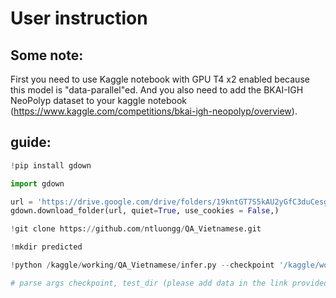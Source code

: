 # User instruction
## Some note:
First you need to use Kaggle notebook with GPU T4 x2 enabled because this model is "data-parallel"ed.
And you also need to add the BKAI-IGH NeoPolyp dataset to your kaggle notebook (https://www.kaggle.com/competitions/bkai-igh-neopolyp/overview).
## guide:
```python
!pip install gdown
```
```python
import gdown

url = 'https://drive.google.com/drive/folders/19kntGT7S5kAU2yGfC3duCesg0F59ic52?usp=drive_link'
gdown.download_folder(url, quiet=True, use_cookies = False,)
```
```python
!git clone https://github.com/ntluongg/QA_Vietnamese.git
```
```python
!mkdir predicted
```
```python
!python /kaggle/working/QA_Vietnamese/infer.py --checkpoint '/kaggle/working/pretrained_bertQA_mid' --test_dir '/kaggle/input/squadv2/test_pair_without_punc' --out_dir '/kaggle/working/predicted'

# parse args checkpoint, test_dir (please add data in the link provided), out_dir